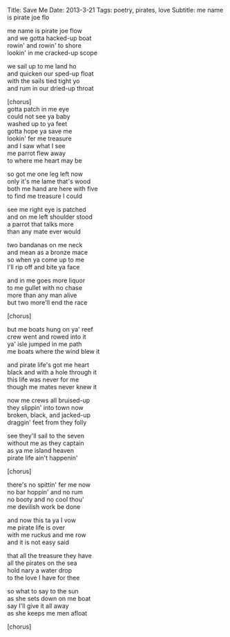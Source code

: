 Title: Save Me
Date: 2013-3-21
Tags: poetry, pirates, love
Subtitle: me name is pirate joe flo

me name is pirate joe flow  
and we gotta hacked-up boat  
rowin' and rowin' to shore  
lookin' in me cracked-up scope  

we sail up to me land ho  
and quicken our sped-up float  
with the sails tied tight yo  
and rum in our dried-up throat  

[chorus]  
gotta patch in me eye  
could not see ya baby  
washed up to ya feet  
gotta hope ya save me  
lookin' fer me treasure  
and I saw what I see  
me parrot flew away  
to where me heart may be  

so got me one leg left now  
only it's me lame that's wood  
both me hand are here with five  
to find me treasure I could  

see me right eye is patched  
and on me left shoulder stood  
a parrot that talks more  
than any mate ever would  

two bandanas on me neck  
and mean as a bronze mace  
so when ya come up to me  
I'll rip off and bite ya face  

and in me goes more liquor  
to me gullet with no chase  
more than any man alive  
but two more'll end the race  

[chorus]  

but me boats hung on ya' reef  
crew went and rowed into it  
ya' isle jumped in me path  
me boats where the wind blew it  

and pirate life's got me heart  
black and with a hole through it  
this life was never for me  
though me mates never knew it  

now me crews all bruised-up  
they slippin' into town now  
broken, black, and jacked-up  
draggin' feet from they folly  

see they'll sail to the seven  
without me as they captain  
as ya me island heaven  
pirate life ain't happenin'  

[chorus]  

there's no spittin' fer me now  
no bar hoppin' and no rum  
no booty and no cool thou'  
me devilish work be done  

and now this ta ya I vow  
me pirate life is over  
with me ruckus and me row  
and it is not easy said  

that all the treasure they have  
all the pirates on the sea  
hold nary a water drop  
to the love I have for thee  

so what to say to the sun  
as she sets down on me boat  
say I'll give it all away  
as she keeps me men afloat  

[chorus]  
